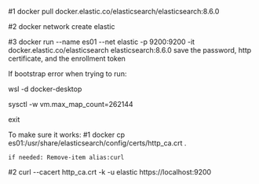 #1  docker pull docker.elastic.co/elasticsearch/elasticsearch:8.6.0

#2  docker network create elastic

#3  docker run --name es01 --net elastic -p 9200:9200 -it docker.elastic.co/elasticsearch elasticsearch:8.6.0
	save the password, http certificate, and the enrollment token


If bootstrap error when trying to run:

wsl -d docker-desktop

sysctl -w vm.max_map_count=262144

exit

    
To make sure it works:
#1  docker cp es01:/usr/share/elasticsearch/config/certs/http_ca.crt .

    if needed: Remove-item alias:curl

#2  curl --cacert http_ca.crt -k -u elastic https://localhost:9200
